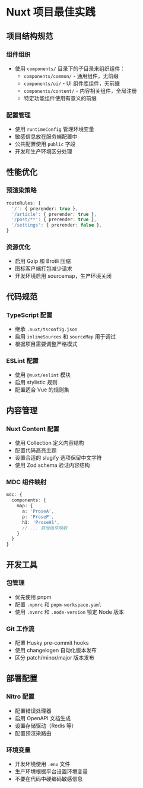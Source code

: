 # Nuxt 项目最佳实践

## 项目结构规范

### 组件组织
- 使用 `components/` 目录下的子目录来组织组件：
  - `components/common/` - 通用组件，无前缀
  - `components/ui/` - UI 组件库组件，无前缀  
  - `components/content/` - 内容相关组件，全局注册
  - 特定功能组件使用有意义的前缀

### 配置管理
- 使用 `runtimeConfig` 管理环境变量
- 敏感信息放在服务端配置中
- 公共配置使用 `public` 字段
- 开发和生产环境区分处理

## 性能优化

### 预渲染策略
```typescript
routeRules: {
  '/': { prerender: true },
  '/article': { prerender: true }, 
  '/post/**': { prerender: true },
  '/settings': { prerender: false },
}
```

### 资源优化
- 启用 Gzip 和 Brotli 压缩
- 图标客户端打包减少请求
- 开发环境启用 sourcemap，生产环境关闭

## 代码规范

### TypeScript 配置
- 继承 `.nuxt/tsconfig.json`
- 启用 `inlineSources` 和 `sourceMap` 用于调试
- 根据项目需要调整严格模式

### ESLint 配置
- 使用 `@nuxt/eslint` 模块
- 启用 stylistic 规则
- 配置适合 Vue 的规则集

## 内容管理

### Nuxt Content 配置
- 使用 Collection 定义内容结构
- 配置代码高亮主题
- 设置合适的 slugify 选项保留中文字符
- 使用 Zod schema 验证内容结构

### MDC 组件映射
```typescript
mdc: {
  components: {
    map: {
      a: 'ProseA',
      p: 'ProseP', 
      h1: 'ProseH1',
      // ... 其他组件映射
    }
  }
}
```

## 开发工具

### 包管理
- 优先使用 pnpm
- 配置 `.npmrc` 和 `pnpm-workspace.yaml`
- 使用 `.nvmrc` 和 `.node-version` 锁定 Node 版本

### Git 工作流
- 配置 Husky pre-commit hooks
- 使用 changelogen 自动化版本发布
- 区分 patch/minor/major 版本发布

## 部署配置

### Nitro 配置
- 配置错误处理器
- 启用 OpenAPI 文档生成
- 设置存储驱动（Redis 等）
- 配置预渲染路由

### 环境变量
- 开发环境使用 `.env` 文件
- 生产环境根据平台设置环境变量
- 不要在代码中硬编码敏感信息